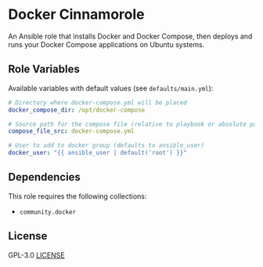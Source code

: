 # Docker Cinnamorole

An Ansible role that installs Docker and Docker Compose, then deploys and runs your Docker Compose applications on Ubuntu systems.

## Role Variables

Available variables with default values (see `defaults/main.yml`):
```yaml
# Directory where docker-compose.yml will be placed
docker_compose_dir: /opt/docker-compose

# Source path for the compose file (relative to playbook or absolute path)
compose_file_src: docker-compose.yml

# User to add to docker group (defaults to ansible_user)
docker_user: "{{ ansible_user | default('root') }}"
```

## Dependencies

This role requires the following collections:

- `community.docker`

## License

GPL-3.0 [LICENSE](LICENSE)
